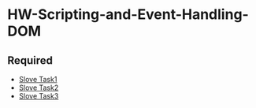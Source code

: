 # HW-Scripting-and-Event-Handling-DOM

## Required

- [Slove Task1](Task1.md)
- [Slove Task2](Task2.md)
- [Slove Task3](Task3.md)

